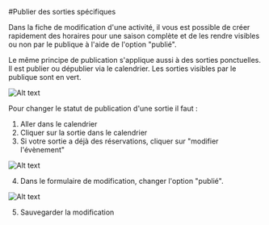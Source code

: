 #Publier des sorties spécifiques

Dans la fiche de modification d'une activité, il vous est possible de créer rapidement des horaires pour une saison complète et de les rendre visibles ou non par le publique à l'aide de l'option "publié". 

Le même principe de publication s'applique aussi à des sorties ponctuelles. Il est publier ou dépublier via le calendrier. Les sorties visibles par le publique sont en vert.

![Alt text](https://monosnap.com/file/Rij3rwUnilDGfwRFg27gm4AeSNnLL1.png)

Pour changer le statut de publication d'une sortie il faut :

1. Aller dans le calendrier
2. Cliquer sur la sortie dans le calendrier
3. Si votre sortie a déjà des réservations, cliquer sur "modifier l'évènement"

![Alt text](https://monosnap.com/file/laKJ1W24aP3TcwWa4khBOuxBJPcQFQ.png)

4. Dans le formulaire de modification, changer l'option "publié". 

![Alt text](https://monosnap.com/file/dn3FETO9pOSqjMEo7X36t8dn3byR5a.png)

5. Sauvegarder la modification





